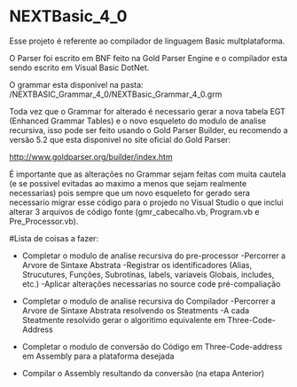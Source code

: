 # NEXTBasic_4_0

Esse projeto é referente ao compilador de linguagem Basic multplataforma.

O Parser foi escrito em BNF feito na Gold Parser Engine e o compilador esta sendo escrito em Visual Basic DotNet.

  O grammar esta disponivel na pasta: /NEXTBASIC_Grammar_4_0/NEXTBasic_Grammar_4_0.grm
  
  Toda vez que o Grammar for alterado é necessario gerar a nova tabela EGT (Enhanced Grammar Tables) e o novo esqueleto do modulo de analise recursiva, isso pode ser feito usando o Gold Parser Builder, eu recomendo a versão 5.2 que esta disponivel no site oficial do Gold Parser:
  
  http://www.goldparser.org/builder/index.htm
  
  É importante que as alterações no Grammar sejam feitas com muita cautela (e se possivel evitadas ao maximo a menos que sejam realmente necessarias) pois sempre que um novo esqueleto for gerado sera necessario migrar esse código para o projedo no Visual Studio o que inclui alterar 3 arquivos de código fonte (gmr_cabecalho.vb, Program.vb e Pre_Processor.vb).


#Lista de coisas a fazer:

  - Completar o modulo de analise recursiva do pre-processor
    -Percorrer a Arvore de Sintaxe Abstrata
    -Registrar os identificadores (Alias, Strucutures, Funções, Subrotinas, labels, variaveis Globais, includes, etc.)
    -Aplicar alterações necessarias no source code pré-compaliação
    
  - Completar o modulo de analise recursiva do Compilador
    -Percorrer a Arvore de Sintaxe Abstrata resolvendo os Steatments
    -A cada Steatmente resolvido gerar o algoritimo equivalente em Three-Code-Address
  
  - Completar o modulo de conversão do Código em Three-Code-address em Assembly para a plataforma desejada
  
  - Compilar o Assembly resultando da conversão (na etapa Anterior)
    
